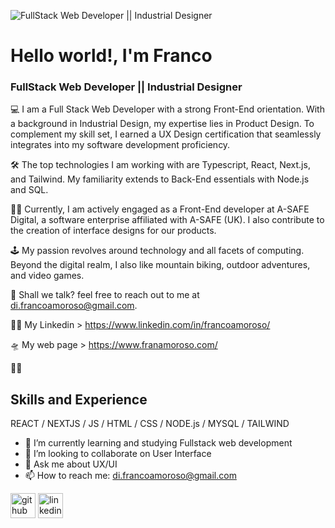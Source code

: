 ![FullStack Web Developer || Industrial Designer](https://drive.google.com/file/d/1OoH2gdSw9MpyeO24ydz0qQMFHlZiKbdL/view?usp=drive_link)

# Hello world!, I'm Franco
### FullStack Web Developer || Industrial Designer 

💻 I am a Full Stack Web Developer with a strong Front-End orientation.  With a background in Industrial Design, my expertise lies in Product Design. To complement my skill set, I earned a UX Design certification that seamlessly integrates into my software development proficiency.

🛠 The top technologies I am working with are Typescript, React, Next.js, and Tailwind. My familiarity extends to Back-End essentials with Node.js and SQL.

👨‍💻 Currently, I am actively engaged as a Front-End developer at A-SAFE Digital, a software enterprise affiliated with A-SAFE (UK). I also contribute to the creation of interface designs for our products.

🕹 My passion revolves around technology and all facets of computing. Beyond the digital realm, I also like mountain biking, outdoor adventures, and video games.

📧 Shall we talk?  feel free to reach out to me at di.francoamoroso@gmail.com.

👨‍💻 My Linkedin > https://www.linkedin.com/in/francoamoroso/

🛸 My web page > https://www.franamoroso.com/

🙋‍♂️


## Skills and Experience
REACT / NEXTJS / JS / HTML / CSS / NODE.js / MYSQL / TAILWIND

- 🌱 I’m currently learning and studying Fullstack web development 
- 👯 I’m looking to collaborate on User Interface 
- 💬 Ask me about UX/UI 
- 📫 How to reach me: di.francoamoroso@gmail.com 


[<img src='https://cdn.jsdelivr.net/npm/simple-icons@3.0.1/icons/github.svg' alt='github' height='40'>](https://github.com/Frankovg)  [<img src='https://cdn.jsdelivr.net/npm/simple-icons@3.0.1/icons/linkedin.svg' alt='linkedin' height='40'>](https://www.linkedin.com/in/francoamoroso/)  







